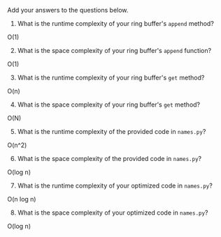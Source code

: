 Add your answers to the questions below.

1. What is the runtime complexity of your ring buffer's `append` method?

O(1)

2. What is the space complexity of your ring buffer's `append` function?

O(1)

3. What is the runtime complexity of your ring buffer's `get` method?

O(n)

4. What is the space complexity of your ring buffer's `get` method?

O(N)



5. What is the runtime complexity of the provided code in `names.py`?

O(n^2)

6. What is the space complexity of the provided code in `names.py`?

O(log n)

7. What is the runtime complexity of your optimized code in `names.py`?

O(n log n)

8. What is the space complexity of your optimized code in `names.py`?

O(log n)